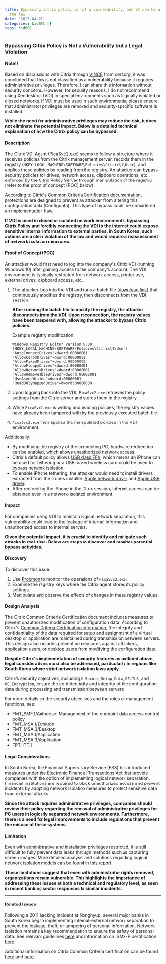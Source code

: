 ```yaml
---
title: Bypassing citrix policy is not a vulnerability, but it can be a violation of
  the law
date: '2023-04-27'
categories: &id001 []
tags: *id001
---
```


### Bypassing Citrix Policy is Not a Vulnerability but a Legal Violation

#### Note!!

Based on discussions with Citrix through [VINCE](https://kb.cert.org/vince/comm/case/1022/) from cert.org, it was concluded that this is not classified as a vulnerability because it requires administrative privileges. Therefore, I can share this information without security concerns. However, for security reasons, I do not recommend using Xendesktop (VDI) in special environments such as logically isolated or closed networks. If VDI must be used in such environments, please ensure that administrator privileges are removed and security-specific software is installed.

**While the need for administrative privileges may reduce the risk, it does not eliminate the potential impact. Below is a detailed technical explanation of how the Citrix policy can be bypassed.**

#### Description

The Citrix VDI Agent (PicaSvc2.exe) seems to follow a structure where it receives policies from the Citrix management server, records them in the registry (`HKEY_LOCAL_MACHINE\SOFTWARE\Policies\Citrix\1\User`), and applies these policies by reading from the registry. An attacker can bypass security policies for drives, network access, clipboard operations, etc., enforced by the Citrix Policy Server through manipulation of the registry (refer to the proof of concept [POC] below).

According to Citrix's [Common Criteria Certification documentation](http://www.citrix.com/about/legal/security-compliance/common-criteria.html), protections are designed to prevent an attacker from altering this configuration data (Configdata). This type of bypass could be considered an implementation flaw.

**If VDI is used in closed or isolated network environments, bypassing Citrix Policy and forcibly connecting the VDI to the internet could expose sensitive internal information to external parties. In South Korea, such actions are a clear violation of the law and would require a reassessment of network isolation measures.**

#### Proof of Concept (POC)

An attacker would first need to log into the company's Citrix VDI (running Windows 10) after gaining access to the company’s account. The VDI environment is typically restricted from network access, printer use, external drives, clipboard access, etc.

1. The attacker logs into the VDI and runs a batch file ([download link](/bypass.zip)) that continuously modifies the registry, then disconnects from the VDI session.

   **After running the batch file to modify the registry, the attacker disconnects from the VDI. Upon reconnection, the registry values have been tampered with, allowing the attacker to bypass Citrix policies.**

   Example registry modification:

   ```plaintext
   Windows Registry Editor Version 5.00
   [HKEY_LOCAL_MACHINE\SOFTWARE\Policies\Citrix\1\User]
   "AutoConnectDrives"=dword:00000001
   "AllowCdromDrives"=dword:00000001
   "AllowFixedDrives"=dword:00000001
   "AllowFloppyDrives"=dword:00000001
   "AllowNetworkDrives"=dword:00000001
   "AllowRemoveableDrives"=dword:00000001
   "UseAsyncWrites"=dword:00000001
   "ReadOnlyMappedDrive"=dword:00000000
   ```

2. Upon logging back into the VDI, `PicaSvc2.exe` retrieves the policy settings from the Citrix server and stores them in the registry.
3. While `PicaSvc2.exe` is writing and reading policies, the registry values have already been tampered with by the previously executed batch file.
4. `PicaSvc2.exe` then applies the manipulated policies in the VDI environment.

Additionally:

- By modifying the registry of the connecting PC, hardware redirection can be enabled, which allows unauthorized network access.
- Citrix's default policy allows [USB class FFh](https://www.usb.org/defined-class-codes#anchor_BaseClassFFh), which means an iPhone can be used for tethering or a USB-based wireless card could be used to bypass network isolation.
- To enable iPhone tethering, the attacker would need to install drivers extracted from the iTunes installer: [Apple network driver](/applenetworkdriver.zip) and [Apple USB driver](/appleusbdriver.zip).
- After redirecting the iPhone in the Citrix session, internet access can be obtained even in a network-isolated environment.

#### Impact

For companies using VDI to maintain logical network separation, this vulnerability could lead to the leakage of internal information and unauthorized access to internal servers.

**Given the potential impact, it is crucial to identify and mitigate such attacks in real-time. Below are steps to discover and monitor potential bypass activities.**

#### Discovery

To discover this issue:

1. Use [Procmon](https://learn.microsoft.com/en-us/sysinternals/downloads/procmon) to monitor the operations of `PicaSvc2.exe`.
2. Examine the registry keys where the Citrix agent stores its policy settings.
3. Manipulate and observe the effects of changes in these registry values.

#### Design Analysis

The Citrix Common Criteria Certification document includes measures to prevent unauthorized modification of configuration data. According to Citrix's [Common Criteria Certification Information](https://www.citrix.com/about/legal/security-compliance/common-criteria.html), the integrity and confidentiality of the data required for setup and assignment of a virtual desktop or application are maintained during transmission between servers. This design also includes prevention measures against attackers, application users, or desktop users from modifying the configuration data.

**Despite Citrix's implementation of security features as outlined above, legal considerations must also be addressed, particularly in regions like South Korea where strict network isolation laws apply.**

Citrix’s security objectives, including `O.Secure_Setup_Data`, `OE.TLS`, and `OE.Encryption`, ensure the confidentiality and integrity of the configuration data during processing and transmission between servers.

For more details on the security objectives and the roles of management functions, see:

- FMT_SMF.1/Authorise: Management of the endpoint data access control policy
- FMT_MSA.1/Desktop
- FMT_MSA.3/Desktop
- FMT_MSA.1/Application
- FMT_MSA.3/Application
- FPT_ITT.1

#### Legal Considerations

In South Korea, the Financial Supervisory Service (FSS) has introduced measures under the Electronic Financial Transactions Act that provide companies with the option of implementing logical network separation. Financial institutions are required to block unauthorized access and prevent incidents by adopting network isolation measures to protect sensitive data from external attacks.

**Since the attack requires administrative privileges, companies should review their policy regarding the removal of administrative privileges for PC users in logically separated network environments. Furthermore, there is a need for legal improvements to include regulations that prevent the misuse of these systems.**

#### Limitation

Even with administrative and installation privileges restricted, it is still difficult to fully prevent data leaks through methods such as capturing screen images. More detailed analysis and solutions regarding logical network isolation models can be found in [this report](https://koreascience.kr/article/JAKO202031064817799.pdf).

**These limitations suggest that even with administrator rights removed, organizations remain vulnerable. This highlights the importance of addressing these issues at both a technical and regulatory level, as seen in recent banking sector responses to similar incidents.**

---

#### Related Issues

Following a 2011 hacking incident at Nonghyup, several major banks in South Korea began implementing internal-external network separation to prevent the leakage, theft, or tampering of personal information. Network isolation remains a key recommendation to ensure the safety of personal data. See relevant guidelines [here](https://blogger.pe.kr/618) and information on ISMS-P certification [here](https://itwiki.kr/w/ISMS-P_%EC%9D%B8%EC%A6%9D_%EA%B8%B0%EC%A4%80_2.6.7.%EC%9D%B8%ED%84%B0%EB%84%B7_%EC%A0%91%EC%86%8D_%ED%86%B5%EC%A0%9C).

Additional information on Citrix Common Criteria certification can be found [here](http://www.bikorea.net/news/articleView.html?idxno=11295) and [here](http://www.citrix.com/about/legal/security-compliance/common-criteria.html).
<!--stackedit_data:
eyJoaXN0b3J5IjpbMTc0NTQ5ODg2MywtMTM3MDYwNjI3NCwtOD
Y1NjE5Njg3LDE0Mjc4ODgzNzYsLTE1NDk2NjkzNDIsMTMxNDAy
ODgxMCwxMzUzMjI0NSwxOTI1NDg2NzkxLDE5OTEzNTIzMjgsLT
ExMjcwMDk3MzMsLTE4MjQ1MTk5OTVdfQ==
-->

